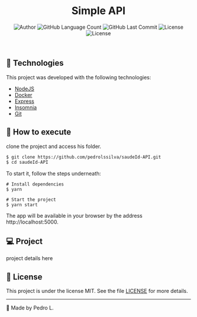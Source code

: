 <h1 align="center">
  Simple API
</h1>

<p align="center">
  <img alt="Author" src="https://img.shields.io/badge/Author-Pedro%20L%20S%20Silva-6558c3?style=plastic" />
	<img alt="GitHub Language Count" src="https://img.shields.io/github/languages/count/pedrolssilva/saudeId-API?color=6558C3&style=plastic" />
	<img alt="GitHub Last Commit" src="https://img.shields.io/github/last-commit/pedrolssilva/saudeId-API?color=6558C3&style=plastic" />
	<img alt="License" src="https://img.shields.io/badge/status-Conclu%C3%ADdo-6558C3?style=plastic" />
  <img  src="https://img.shields.io/static/v1?label=license&message=MIT&color=8257E5&labelColor=000000" alt="License">   
</p>

<br>

## 🧪 Technologies

This project was developed with the following technologies:

- [NodeJS](https://nodejs.org/en/)
- [Docker](https://www.docker.com/)
- [Express](https://expressjs.com/pt-br/)
- [Insomnia](https://insomnia.rest/)
- [Git](https://git-scm.com/)


## 🚀 How to execute

clone the project and access his folder.

```bash
$ git clone https://github.com/pedrolssilva/saudeId-API.git
$ cd saudeId-API
```

To start it, follow the steps underneath:
```bashRE
# Install dependencies
$ yarn

# Start the project
$ yarn start
```
The app will be available in your browser by the address  http://localhost:5000.


## 💻 Project

project details here


## 📝 License

This project is under the license MIT. See the file [LICENSE](LICENSE.md) for more details.

---

💜 Made by Pedro L.
